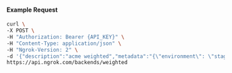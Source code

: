<!-- Generated by nd gen api-examples. DO NOT EDIT. -->
#### Example Request
```bash
curl \
-X POST \
-H "Authorization: Bearer {API_KEY}" \
-H "Content-Type: application/json" \
-H "Ngrok-Version: 2" \
-d '{"description":"acme weighted","metadata":"{\"environment\": \"staging\"}","backends":{"bkdhr_2QZJ1IZCoY9AkcPTCjMsoM2jqFH":1,"bkdhr_2QZJ1NZEBZ8RPDdOkcptN7146NI":0}}' \
https://api.ngrok.com/backends/weighted
